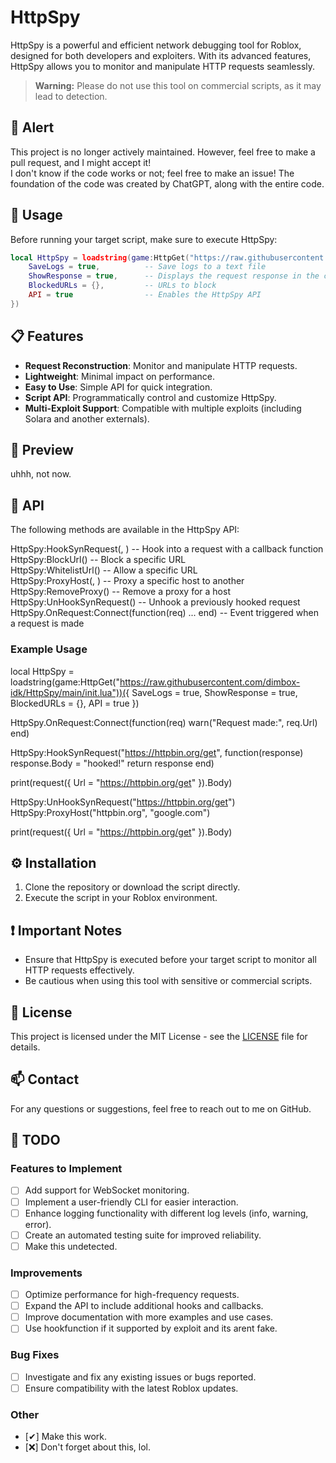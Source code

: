 # HttpSpy

HttpSpy is a powerful and efficient network debugging tool for Roblox, designed for both developers and exploiters. With its advanced features, HttpSpy allows you to monitor and manipulate HTTP requests seamlessly.

> **Warning:** Please do not use this tool on commercial scripts, as it may lead to detection.

## 🚨 Alert

This project is no longer actively maintained. However, feel free to make a pull request, and I might accept it!  
I don't know if the code works or not; feel free to make an issue!
The foundation of the code was created by ChatGPT, along with the entire code.

## 📖 Usage

Before running your target script, make sure to execute HttpSpy:
```Lua
local HttpSpy = loadstring(game:HttpGet("https://raw.githubusercontent.com/dimbox-idk/HttpSpy/main/init.lua"))({
    SaveLogs = true,          -- Save logs to a text file
    ShowResponse = true,      -- Displays the request response in the console
    BlockedURLs = {},         -- URLs to block
    API = true                -- Enables the HttpSpy API
})
```

## 📋 Features

- **Request Reconstruction**: Monitor and manipulate HTTP requests.
- **Lightweight**: Minimal impact on performance.
- **Easy to Use**: Simple API for quick integration.
- **Script API**: Programmatically control and customize HttpSpy.
- **Multi-Exploit Support**: Compatible with multiple exploits (including Solara and another externals).

## 📸 Preview

uhhh, not now.

## 📜 API

The following methods are available in the HttpSpy API:

HttpSpy:HookSynRequest(<string url>, <function hook>)  -- Hook into a request with a callback function  
HttpSpy:BlockUrl(<string url>)                          -- Block a specific URL  
HttpSpy:WhitelistUrl(<string url>)                       -- Allow a specific URL  
HttpSpy:ProxyHost(<string host>, <string proxy>)        -- Proxy a specific host to another  
HttpSpy:RemoveProxy(<string host>)                       -- Remove a proxy for a host  
HttpSpy:UnHookSynRequest(<string url>)                  -- Unhook a previously hooked request  
HttpSpy.OnRequest:Connect(function(req) ... end)        -- Event triggered when a request is made  

### Example Usage

local HttpSpy = loadstring(game:HttpGet("https://raw.githubusercontent.com/dimbox-idk/HttpSpy/main/init.lua"))({
    SaveLogs = true,
    ShowResponse = true,
    BlockedURLs = {},
    API = true
})

HttpSpy.OnRequest:Connect(function(req) 
    warn("Request made:", req.Url)    
end)

HttpSpy:HookSynRequest("https://httpbin.org/get", function(response) 
    response.Body = "hooked!"
    return response
end)

print(request({ Url = "https://httpbin.org/get" }).Body)

HttpSpy:UnHookSynRequest("https://httpbin.org/get")
HttpSpy:ProxyHost("httpbin.org", "google.com")

print(request({ Url = "https://httpbin.org/get" }).Body)

## ⚙️ Installation

1. Clone the repository or download the script directly.
2. Execute the script in your Roblox environment.

## ❗ Important Notes

- Ensure that HttpSpy is executed before your target script to monitor all HTTP requests effectively.
- Be cautious when using this tool with sensitive or commercial scripts.

## 📝 License

This project is licensed under the MIT License - see the [LICENSE](LICENSE) file for details.

## 📫 Contact

For any questions or suggestions, feel free to reach out to me on GitHub.

## 📝 TODO

### Features to Implement
- [ ] Add support for WebSocket monitoring.
- [ ] Implement a user-friendly CLI for easier interaction.
- [ ] Enhance logging functionality with different log levels (info, warning, error).
- [ ] Create an automated testing suite for improved reliability.
- [ ] Make this undetected.

### Improvements
- [ ] Optimize performance for high-frequency requests.
- [ ] Expand the API to include additional hooks and callbacks.
- [ ] Improve documentation with more examples and use cases.
- [ ] Use hookfunction if it supported by exploit and its arent fake.

### Bug Fixes
- [ ] Investigate and fix any existing issues or bugs reported.
- [ ] Ensure compatibility with the latest Roblox updates.

### Other
- [✔] Make this work.
- [❌] Don't forget about this, lol.
